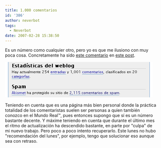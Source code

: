 ```yaml
---
title: 1.000 comentarios
id: '386'
author: neverbot
tags:
  - Neverbot
date: 2007-02-28 15:38:50
---
```


Es un número como cualquier otro, pero yo es que me ilusiono con muy poca cosa. Concretamente ha sido [este comentario](https://www.neverbot.com/filosofia-practica-para-mentes-jovenes-ii/#comment-3098) en [este post](https://www.neverbot.com/filosofia-practica-para-mentes-jovenes-ii/).

![Estadísticas](./1000-comentarios/estadisticas.gif "Estadísticas")

Teniendo en cuenta que es una página más bien personal donde la práctica totalidad de los comentaristas suelen ser personas a quien también conozco en el Mundo Real™, pues entonces supongo que sí es un número bastante decente. Y máxime teniendo en cuenta que durante el último mes el ritmo de actualización ha descendido bastante, en parte por "culpa" de mi nuevo trabajo. Pero poco a poco intento recuperarlo. Este lunes no hubo "recomendación del lunes", por ejemplo, tengo que solucionar eso aunque sea con retraso.